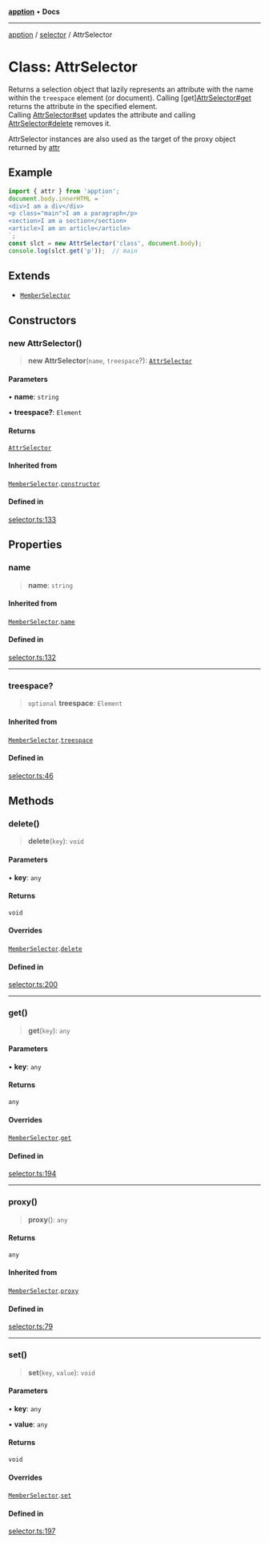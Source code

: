 [**apption**](../../README.md) • **Docs**

***

[apption](../../modules.md) / [selector](../README.md) / AttrSelector

# Class: AttrSelector

Returns a selection object that lazily represents an attribute with the name within the `treespace` element (or document).
Calling [get][AttrSelector#get](AttrSelector.md#get) returns the attribute in the specified element.  
Calling [AttrSelector#set](AttrSelector.md#set) updates the attribute and calling [AttrSelector#delete](AttrSelector.md#delete)
removes it. 

AttrSelector instances are also used as the target of the proxy object returned by [attr](../functions/attr.md)

## Example

```ts
import { attr } from 'apption';
document.body.innerHTML = `
<div>I am a div</div>
<p class="main">I am a paragraph</p>
<section>I am a section</section>
<article>I am an article</article>
`;
const slct = new AttrSelector('class', document.body);
console.log(slct.get('p'));  // main
```

## Extends

- [`MemberSelector`](MemberSelector.md)

## Constructors

### new AttrSelector()

> **new AttrSelector**(`name`, `treespace`?): [`AttrSelector`](AttrSelector.md)

#### Parameters

• **name**: `string`

• **treespace?**: `Element`

#### Returns

[`AttrSelector`](AttrSelector.md)

#### Inherited from

[`MemberSelector`](MemberSelector.md).[`constructor`](MemberSelector.md#constructors)

#### Defined in

[selector.ts:133](https://github.com/mksunny1/apption/blob/edbec5398a9c4dd80aef328bce86959614ae2fb4/src/selector.ts#L133)

## Properties

### name

> **name**: `string`

#### Inherited from

[`MemberSelector`](MemberSelector.md).[`name`](MemberSelector.md#name)

#### Defined in

[selector.ts:132](https://github.com/mksunny1/apption/blob/edbec5398a9c4dd80aef328bce86959614ae2fb4/src/selector.ts#L132)

***

### treespace?

> `optional` **treespace**: `Element`

#### Inherited from

[`MemberSelector`](MemberSelector.md).[`treespace`](MemberSelector.md#treespace)

#### Defined in

[selector.ts:46](https://github.com/mksunny1/apption/blob/edbec5398a9c4dd80aef328bce86959614ae2fb4/src/selector.ts#L46)

## Methods

### delete()

> **delete**(`key`): `void`

#### Parameters

• **key**: `any`

#### Returns

`void`

#### Overrides

[`MemberSelector`](MemberSelector.md).[`delete`](MemberSelector.md#delete)

#### Defined in

[selector.ts:200](https://github.com/mksunny1/apption/blob/edbec5398a9c4dd80aef328bce86959614ae2fb4/src/selector.ts#L200)

***

### get()

> **get**(`key`): `any`

#### Parameters

• **key**: `any`

#### Returns

`any`

#### Overrides

[`MemberSelector`](MemberSelector.md).[`get`](MemberSelector.md#get)

#### Defined in

[selector.ts:194](https://github.com/mksunny1/apption/blob/edbec5398a9c4dd80aef328bce86959614ae2fb4/src/selector.ts#L194)

***

### proxy()

> **proxy**(): `any`

#### Returns

`any`

#### Inherited from

[`MemberSelector`](MemberSelector.md).[`proxy`](MemberSelector.md#proxy)

#### Defined in

[selector.ts:79](https://github.com/mksunny1/apption/blob/edbec5398a9c4dd80aef328bce86959614ae2fb4/src/selector.ts#L79)

***

### set()

> **set**(`key`, `value`): `void`

#### Parameters

• **key**: `any`

• **value**: `any`

#### Returns

`void`

#### Overrides

[`MemberSelector`](MemberSelector.md).[`set`](MemberSelector.md#set)

#### Defined in

[selector.ts:197](https://github.com/mksunny1/apption/blob/edbec5398a9c4dd80aef328bce86959614ae2fb4/src/selector.ts#L197)

